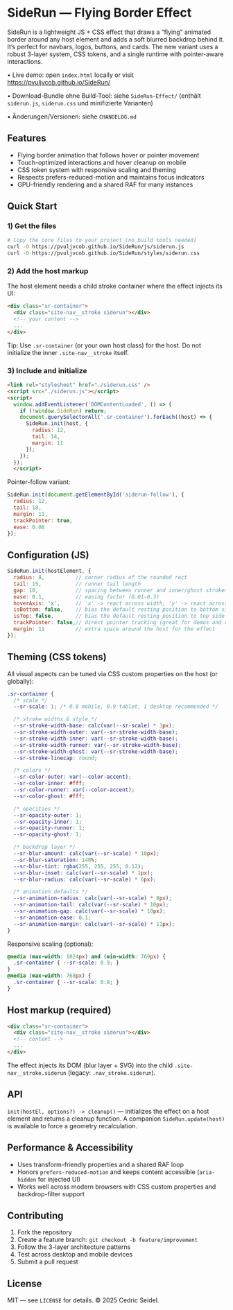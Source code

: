 # SideRun — Flying Border Effect

SideRun is a lightweight JS + CSS effect that draws a “flying” animated border around any host element and adds a soft blurred backdrop behind it. It’s perfect for navbars, logos, buttons, and cards. The new variant uses a robust 3-layer system, CSS tokens, and a single runtime with pointer-aware interactions.

• Live demo: open `index.html` locally or visit https://pvuljvcob.github.io/SideRun/

• Download-Bundle ohne Build-Tool: siehe `SideRun-Effect/` (enthält `siderun.js`, `siderun.css` und minifizierte Varianten)

• Änderungen/Versionen: siehe `CHANGELOG.md`

## Features

- Flying border animation that follows hover or pointer movement
- Touch-optimized interactions and hover cleanup on mobile
- CSS token system with responsive scaling and theming
- Respects prefers-reduced-motion and maintains focus indicators
- GPU-friendly rendering and a shared RAF for many instances

## Quick Start

### 1) Get the files

```bash
# Copy the core files to your project (no build tools needed)
curl -O https://pvuljvcob.github.io/SideRun/js/siderun.js
curl -O https://pvuljvcob.github.io/SideRun/styles/siderun.css
```

### 2) Add the host markup

The host element needs a child stroke container where the effect injects its UI:

```html
<div class="sr-container">
  <div class="site-nav__stroke siderun"></div>
  <!-- your content -->
  ...
</div>
```

Tip: Use `.sr-container` (or your own host class) for the host. Do not initialize the inner `.site-nav__stroke` itself.

### 3) Include and initialize

```html
<link rel="stylesheet" href="./siderun.css" />
<script src="./siderun.js"></script>
<script>
  window.addEventListener('DOMContentLoaded', () => {
    if (!window.SideRun) return;
    document.querySelectorAll('.sr-container').forEach((host) => {
      SideRun.init(host, {
        radius: 12,
        tail: 14,
        margin: 11
      });
    });
  });
  </script>
```

Pointer-follow variant:

```js
SideRun.init(document.getElementById('siderun-follow'), {
  radius: 12,
  tail: 18,
  margin: 11,
  trackPointer: true,
  ease: 0.08
});
```

## Configuration (JS)

```js
SideRun.init(hostElement, {
  radius: 8,          // corner radius of the rounded rect
  tail: 15,           // runner tail length
  gap: 10,            // spacing between runner and inner/ghost strokes
  ease: 0.1,          // easing factor (0.01–0.3)
  hoverAxis: 'x',     // 'x' -> react across width, 'y' -> react across height
  isBottom: false,    // bias the default resting position to bottom side
  isTop: false,       // bias the default resting position to top side
  trackPointer: false,// direct pointer tracking (great for demos and cards)
  margin: 11          // extra space around the host for the effect
});
```

## Theming (CSS tokens)

All visual aspects can be tuned via CSS custom properties on the host (or globally):

```css
.sr-container {
  /* scale */
  --sr-scale: 1; /* 0.8 mobile, 0.9 tablet, 1 desktop recommended */

  /* stroke widths & style */
  --sr-stroke-width-base: calc(var(--sr-scale) * 3px);
  --sr-stroke-width-outer: var(--sr-stroke-width-base);
  --sr-stroke-width-inner: var(--sr-stroke-width-base);
  --sr-stroke-width-runner: var(--sr-stroke-width-base);
  --sr-stroke-width-ghost: var(--sr-stroke-width-base);
  --sr-stroke-linecap: round;

  /* colors */
  --sr-color-outer: var(--color-accent);
  --sr-color-inner: #fff;
  --sr-color-runner: var(--color-accent);
  --sr-color-ghost: #fff;

  /* opacities */
  --sr-opacity-outer: 1;
  --sr-opacity-inner: 1;
  --sr-opacity-runner: 1;
  --sr-opacity-ghost: 1;

  /* backdrop layer */
  --sr-blur-amount: calc(var(--sr-scale) * 10px);
  --sr-blur-saturation: 140%;
  --sr-blur-tint: rgba(255, 255, 255, 0.12);
  --sr-blur-inset: calc(var(--sr-scale) * 1px);
  --sr-blur-radius: calc(var(--sr-scale) * 6px);

  /* animation defaults */
  --sr-animation-radius: calc(var(--sr-scale) * 8px);
  --sr-animation-tail: calc(var(--sr-scale) * 10px);
  --sr-animation-gap: calc(var(--sr-scale) * 10px);
  --sr-animation-ease: 0.1;
  --sr-animation-margin: calc(var(--sr-scale) * 11px);
}
```

Responsive scaling (optional):

```css
@media (max-width: 1024px) and (min-width: 769px) {
  .sr-container { --sr-scale: 0.9; }
}
@media (max-width: 768px) {
  .sr-container { --sr-scale: 0.8; }
}
```

## Host markup (required)

```html
<div class="sr-container">
  <div class="site-nav__stroke siderun"></div>
  <!-- content -->
  ...
</div>
```

The effect injects its DOM (blur layer + SVG) into the child `.site-nav__stroke.siderun` (legacy: `.nav_stroke.siderun`).

## API

`init(hostEl, options?) -> cleanup()` — initializes the effect on a host element and returns a cleanup function. A companion `SideRun.update(host)` is available to force a geometry recalculation.

## Performance & Accessibility

- Uses transform-friendly properties and a shared RAF loop
- Honors `prefers-reduced-motion` and keeps content accessible (`aria-hidden` for injected UI)
- Works well across modern browsers with CSS custom properties and backdrop-filter support

## Contributing

1. Fork the repository
2. Create a feature branch: `git checkout -b feature/improvement`
3. Follow the 3-layer architecture patterns
4. Test across desktop and mobile devices
5. Submit a pull request

## License
MIT — see `LICENSE` for details. © 2025 Cedric Seidel.
